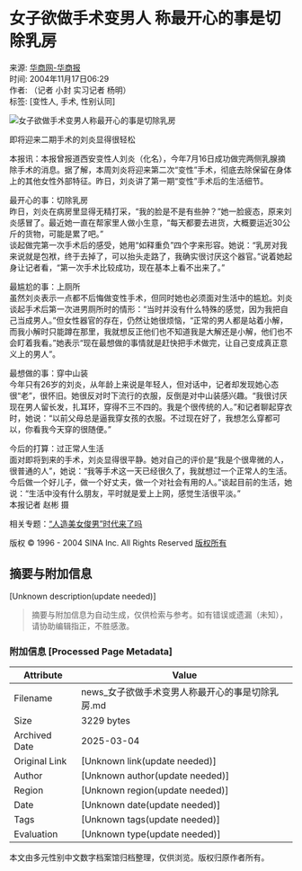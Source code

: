 # 女子欲做手术变男人 称最开心的事是切除乳房

来源: [华商网-华商报](http://www.sina.com.cn)  
时间: 2004年11月17日06:29  
作者: （记者 小封 实习记者 杨明）  
标签: [变性人, 手术, 性别认同]  

![女子欲做手术变男人称最开心的事是切除乳房](http://image2.sina.com.cn/dy/s/2004-11-17/1100644153_QTaWkq.jpg)

即将迎来二期手术的刘炎显得很轻松

本报讯：本报曾报道西安变性人刘炎（化名），今年7月16日成功做完两侧乳腺摘除手术的消息。据了解，本周刘炎将迎来第二次“变性”手术，彻底去除保留在身体上的其他女性外部特征。昨日，刘炎讲了第一期“变性”手术后的生活细节。

最开心的事：切除乳房  
昨日，刘炎在病房里显得无精打采，“我的脸是不是有些肿？”她一脸疲态，原来刘炎感冒了。最近她一直在帮家里人做小生意，“每天都要去进货，大概要运近30公斤的货物，可能是累了吧。”  
谈起做完第一次手术后的感受，她用“如释重负”四个字来形容。她说：“乳房对我来说就是包袱，终于去掉了，可以抬头走路了，我确实很讨厌这个器官。”说着她起身让记者看，“第一次手术比较成功，现在基本上看不出来了。”

最尴尬的事：上厕所  
虽然刘炎表示一点都不后悔做变性手术，但同时她也必须面对生活中的尴尬。刘炎谈起手术后第一次进男厕所时的情形：“当时并没有什么特殊的感觉，因为我把自己当成男人。”但女性器官的存在，仍然让她很烦恼，“正常的男人都是站着小解，而我小解时只能蹲在那里，我就想反正他们也不知道我是大解还是小解，他们也不会盯着我看。”她表示“现在最想做的事情就是赶快把手术做完，让自己变成真正意义上的男人”。

最想做的事：穿中山装  
今年只有26岁的刘炎，从年龄上来说是年轻人，但对话中，记者却发现她心态很“老”，很怀旧。她很反对时下流行的衣服，反倒是对中山装感兴趣。“我很讨厌现在男人留长发，扎耳环，穿得不三不四的。我是个很传统的人。”和记者聊起穿衣时，她说：“以前父母总是逼我穿女孩的衣服。不过现在好了，我想怎么穿都可以，你看我今天穿的很随便。”

今后的打算：过正常人生活  
面对即将到来的手术，刘炎显得很平静。她对自己的评价是“我是个很卑微的人，很普通的人”，她说：“我等手术这一天已经很久了，我就想过一个正常人的生活。今后做一个好儿子，做一个好丈夫，做一个对社会有用的人。”谈起目前的生活，她说：“生活中没有什么朋友，平时就是爱上上网，感觉生活很平淡。”  
本报记者 赵彬 摄  

相关专题：[“人造美女俊男”时代来了吗](http://news.sina.com.cn/)

版权 © 1996 - 2004 SINA Inc. All Rights Reserved [版权所有](http://www.sina.com.cn/intro/copyright.shtml)
<!-- tcd_original_link http://news.sina.com.cn/s/2004-11-17/06294259487s.shtml -->


## 摘要与附加信息

<!-- tcd_abstract -->
[Unknown description(update needed)]
<!-- tcd_abstract_end -->

> 摘要与附加信息为自动生成，仅供检索与参考。如有错误或遗漏（未知），请协助编辑指正，不胜感激。

### 附加信息 [Processed Page Metadata]

| Attribute       | Value                                  |
|-----------------|----------------------------------------|
| Filename        | news_女子欲做手术变男人称最开心的事是切除乳房.md                             |
| Size            | 3229 bytes                           |
| Archived Date   | 2025-03-04                             |
| Original Link   | [Unknown link(update needed)]                       |
| Author          | [Unknown author(update needed)]                               |
| Region          | [Unknown region(update needed)]                               |
| Date            | [Unknown date(update needed)]                                 |
| Tags            | [Unknown tags(update needed)]                                 |
| Evaluation            | [Unknown type(update needed)]                                 |
<!-- tcd_table_end -->

本文由多元性别中文数字档案馆归档整理，仅供浏览。版权归原作者所有。

